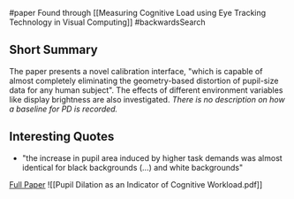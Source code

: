 #paper 
Found through [[Measuring Cognitive Load using Eye Tracking Technology in Visual Computing]] #backwardsSearch

## Short Summary ##
The paper presents a novel calibration interface, "which is capable of almost completely eliminating the geometry-based distortion of pupil-size data for any human subject". The effects of different environment variables like display brightness are also investigated.
*There is no description on how a baseline for PD is recorded.*

## Interesting Quotes ##
- "the increase in pupil area induced by higher task demands was almost identical for black backgrounds (...) and white backgrounds"

[Full Paper](https://www.cs.umb.edu/~marc/lab/publications/pomplun_hci2003.pdf) ![[Pupil Dilation as an Indicator of Cognitive Workload.pdf]]